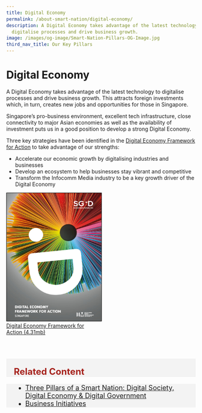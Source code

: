 ```yaml
---
title: Digital Economy
permalink: /about-smart-nation/digital-economy/
description: A Digital Economy takes advantage of the latest technology to
  digitalise processes and drive business growth.
image: /images/og-image/Smart-Nation-Pillars-OG-Image.jpg
third_nav_title: Our Key Pillars
---
```

# Digital Economy

A Digital Economy takes advantage of the latest technology to digitalise processes and drive business growth. This attracts foreign investments which, in turn, creates new jobs and opportunities for those in Singapore.

Singapore’s pro-business environment, excellent tech infrastructure, close connectivity to major Asian economies as well as the availability of investment puts us in a good position to develop a strong Digital Economy.

Three key strategies have been identified in the <a href="https://www.imda.gov.sg/About-IMDA/infocomm-media-landscape/SGDigital/Digital-Economy-Framework-for-Action">Digital Economy Framework for Action</a> to take advantage of our strengths:
* Accelerate our economic growth by digitalising industries and businesses
* Develop an ecosystem to help businesses stay vibrant and competitive
* Transform the Infocomm Media  industry to be a key growth driver of the Digital Economy

<div style="width:50%"> 
 <a href="/files/abt-smart-nation/SGD Framework For Action.pdf"><img style="border:1px solid black;" src="/images/abt-smart-nation/Digital-Economy-Framework2.png" alt="Digital Economy Framework for Action">Digital Economy Framework for Action (4.31mb)</a>
</div>

<br><br>

<div class="row" style="font-size:24px; font-weight: 700; color: #a6221c; background-color: #f3f3f3; padding: 20px 0px 0px 20px;"> Related Content</div>

<div class="row" style="font-size:18px ;background-color: #f3f3f3; padding: 0px 25px 0px 20px;">
	<ul>
		<li><a href="/about-smart-nation/pillars-of-smart-nation">Three Pillars of a Smart Nation: Digital Society, Digital Economy & Digital Government</a></li>
	<li><a href="/initiatives/business">Business Initiatives</a></li>
	</ul>
</div>